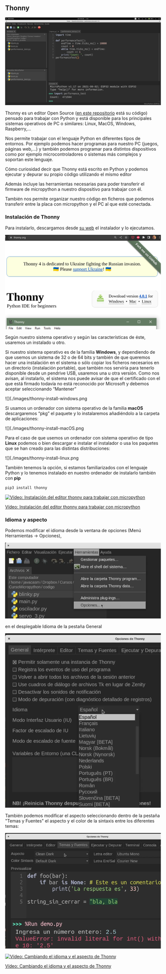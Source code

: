 ## Thonny

![](./images/thonny_microython.png)

Thonny es un editor Open Source ([en este repositorio](https://github.com/thonny/thonny) está su código) pensado para trabajar con Python y está disponible para los principales sistemas operativos de PC o similares: Linux, MacOS, Windows, Raspberry,...

Nos permite trabajar con el lenguaje Python en diferentes tipos de entornos. Por ejemplo podemos hacer programas para nuestro PC (juegos, páginas web,...) y también podemos programar para distintos dispositivos como por ejemplo microcontroladores o sistemas más complejos y soportan este lenguaje.

Cómo curiosidad decir que Thonny está escrito en Python y podemos ejecutar y depurar su propio código utilizando el mismo editor

Además incluye las herramientas necesarias para poder transferir el firmware de micropython a nuestro dispositivo para trabajar con él.

También nos permite organizar nuestro código en ficheros que podemos transferir entre la placa con micropython y el PC al que esté conectada.


### Instalación de Thonny

Para instalarlo, descargamos desde [su web](https://thonny.org) el instalador y lo ejecutamos.

![](./images/Thonny-install.png)

Según nuestro sistema operativo y según las características de éste, usaremos un instalado u otro.

Si nuestro sistema operativo es de la familia **Windows**, y dependiendo de que usemos un sistema de 32 o de 64 bits y también de que queremos hacer una instalación en el sistema o sólo copiar los ficheros necesarios en un directorio (instalación portable), que también nos serviría para tenerlo disponible desde un pendrive USB, usaremos una u otra versión.
Como nos avisan, al instalarlo, el sistema nos puede avisar de que el certificado con el que está firmado todavía no está reconocido por Microsoft y debemos aceptar seleccionando “Mantener”

![](./images/thonny-install-windows.png

Si usamos un ordenador con sistema operativo de la familia **macOS** descargaremos “pkg” el paquete y lo instalaremos añadiéndolo a la carpeta de aplicaciones:

![](./images/thonny-install-macOS.png

Para el caso de que usemos un ordenador con sistema operativo de tipo **Linux** podemos o bien descargar e instalar el instalador o usa los paquetes que se han creado para las distintas distribuciones:

![](./images/thonny-install-linux.png

También tenemos la opción, si estamos familiarizados con el lenguaje Python y lo tenemos instalado en nuestro ordenador de instalarlo también con **pip**

```sh
pip3 install thonny
```

[![Vídeo: Instalación del editor thonny para trabajar con micropython](https://img.youtube.com/vi/Y0AMEYzImNQ/0.jpg)](https://drive.google.com/file/d/1MzPOHE7vCj482CQhV7m7ZcZ99B-jWzUN/view?usp=sharing)

[Vídeo: Instalación del editor thonny para trabajar con micropython](https://drive.google.com/file/d/1MzPOHE7vCj482CQhV7m7ZcZ99B-jWzUN/view?usp=sharing)


### Idioma y aspecto

Podemos modificar el idioma desde la ventana de opciones (Menú Herramientas -> Opciones), 

![](./images/Thonny_opciones.png)

en el desplegable Idioma de la pestaña General

![](./images/Thonny_opcione_general.png)

También podemos modificar el aspecto seleccionando dentro de la pestaña "Temas y Fuentes" el aspecto y el color de la sintaxis entre los diferentes temas:

![](./images/thonny_tema.png)

[![Vídeo: Cambiando el  idioma y el aspecto de Thonny](https://img.youtube.com/vi/KD9TczjAtrg/0.jpg)](https://drive.google.com/file/d/1Cm3jT0t02wbxcsdSlMpNwhWpcaQ02BM-/view?usp=sharing)

[Vídeo: Cambiando el  idioma y el aspecto de Thonny](https://drive.google.com/file/d/1Cm3jT0t02wbxcsdSlMpNwhWpcaQ02BM-/view?usp=sharing)
